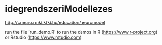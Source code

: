# idegrendszeriModellezes
http://cneuro.rmki.kfki.hu/education/neuromodel

run the file 'run_demo.R' to run the demos in R (https://www.r-project.org) or Rstudio (https://www.rstudio.com)

